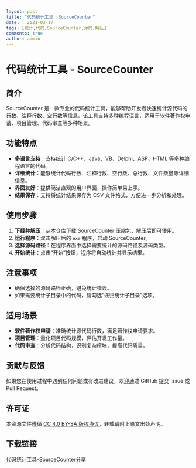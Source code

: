```yaml
---
layout: post
title: "代码统计工具  SourceCounter"
date:   2021-03-17
tags: [统计,代码,SourceCounter,源码,解压]
comments: true
author: admin
---
```

# 代码统计工具 - SourceCounter

## 简介
SourceCounter 是一款专业的代码统计工具，能够帮助开发者快速统计源代码的行数、注释行数、空行数等信息。该工具支持多种编程语言，适用于软件著作权申请、项目管理、代码审查等多种场景。

## 功能特点
- **多语言支持**：支持统计 C/C++、Java、VB、Delphi、ASP、HTML 等多种编程语言的代码。
- **详细统计**：能够统计代码行数、注释行数、空行数、总行数、文件数量等详细信息。
- **界面友好**：提供简洁直观的用户界面，操作简单易上手。
- **结果保存**：支持将统计结果保存为 CSV 文件格式，方便进一步分析和处理。

## 使用步骤
1. **下载并解压**：从本仓库下载 SourceCounter 压缩包，解压后即可使用。
2. **运行程序**：双击解压后的 `exe` 程序，启动 SourceCounter。
3. **选择源码路径**：在程序界面中选择需要统计的源码路径及源码类型。
4. **开始统计**：点击“开始”按钮，程序将自动统计并显示结果。

## 注意事项
- 确保选择的源码路径正确，避免统计错误。
- 如果需要统计子目录中的代码，请勾选“递归统计子目录”选项。

## 适用场景
- **软件著作权申请**：准确统计源代码行数，满足著作权申请要求。
- **项目管理**：量化项目代码规模，评估开发工作量。
- **代码审查**：分析代码结构，识别复杂模块，提高代码质量。

## 贡献与反馈
如果您在使用过程中遇到任何问题或有改进建议，欢迎通过 GitHub 提交 Issue 或 Pull Request。

## 许可证
本资源文件遵循 [CC 4.0 BY-SA 版权协议](https://creativecommons.org/licenses/by-sa/4.0/)，转载请附上原文出处声明。

## 下载链接

[代码统计工具-SourceCounter分享](https://pan.quark.cn/s/1303dca170bf)